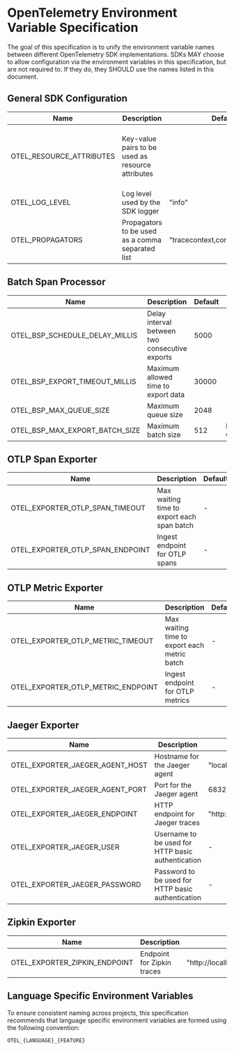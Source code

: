 # OpenTelemetry Environment Variable Specification

The goal of this specification is to unify the environment variable names between different OpenTelemetry SDK implementations. SDKs MAY choose to allow configuration via the environment variables in this specification, but are not required to. If they do, they SHOULD use the names listed in this document.

## General SDK Configuration

| Name                 | Description                                      | Default                           | Notes                                                                                       |
| -------------------- | ------------------------------------------------ | --------------------------------- | ------------------------------------------------------------------------------------------- |
| OTEL_RESOURCE_ATTRIBUTES | Key-value pairs to be used as resource attributes    |                                   | Spec details TBD. Proposal in [OTEP-111](https://github.com/open-telemetry/oteps/pull/111). |
| OTEL_LOG_LEVEL       | Log level used by the SDK logger                 | "info"                            |                                                                                             |
| OTEL_PROPAGATORS     | Propagators to be used as a comma separated list | "tracecontext,correlationcontext" |                                                                                             |

## Batch Span Processor

| Name                           | Description                                    | Default | Notes                                                 |
| ------------------------------ | ---------------------------------------------- | ------- | ----------------------------------------------------- |
| OTEL_BSP_SCHEDULE_DELAY_MILLIS | Delay interval between two consecutive exports | 5000    |                                                       |
| OTEL_BSP_EXPORT_TIMEOUT_MILLIS | Maximum allowed time to export data            | 30000   |                                                       |
| OTEL_BSP_MAX_QUEUE_SIZE        | Maximum queue size                             | 2048    |                                                       |
| OTEL_BSP_MAX_EXPORT_BATCH_SIZE | Maximum batch size                             | 512     | Must be less than or equal to OTEL_BSP_MAX_QUEUE_SIZE |

## OTLP Span Exporter

| Name                             | Description                                | Default |
| -------------------------------- | ------------------------------------------ | ------- |
| OTEL_EXPORTER_OTLP_SPAN_TIMEOUT  | Max waiting time to export each span batch | -       |
| OTEL_EXPORTER_OTLP_SPAN_ENDPOINT | Ingest endpoint for OTLP spans             | -       |

## OTLP Metric Exporter

| Name                               | Description                                  | Default |
| ---------------------------------- | -------------------------------------------- | ------- |
| OTEL_EXPORTER_OTLP_METRIC_TIMEOUT  | Max waiting time to export each metric batch | -       |
| OTEL_EXPORTER_OTLP_METRIC_ENDPOINT | Ingest endpoint for OTLP metrics             | -       |

## Jaeger Exporter

| Name                            | Description                                       | Default                                                                                          |
| ------------------------------- | ------------------------------------------------- | ------------------------------------------------------------------------------------------------ |
| OTEL_EXPORTER_JAEGER_AGENT_HOST | Hostname for the Jaeger agent                     | "localhost"                                                                                      |
| OTEL_EXPORTER_JAEGER_AGENT_PORT | Port for the Jaeger agent                         | 6832                                                                                             |
| OTEL_EXPORTER_JAEGER_ENDPOINT   | HTTP endpoint for Jaeger traces                   | <!-- markdown-link-check-disable --> "http://localhost:14250"<!-- markdown-link-check-enable --> |
| OTEL_EXPORTER_JAEGER_USER       | Username to be used for HTTP basic authentication | -                                                                                                |
| OTEL_EXPORTER_JAEGER_PASSWORD   | Password to be used for HTTP basic authentication | -                                                                                                |

## Zipkin Exporter

| Name                          | Description                | Default                                                                                                      |
| ----------------------------- | -------------------------- | ------------------------------------------------------------------------------------------------------------ |
| OTEL_EXPORTER_ZIPKIN_ENDPOINT | Endpoint for Zipkin traces | <!-- markdown-link-check-disable --> "http://localhost:9411/api/v2/spans"<!-- markdown-link-check-enable --> |

## Language Specific Environment Variables

To ensure consistent naming across projects, this specification recommends that language specific environment variables are formed using the following convention:

```
OTEL_{LANGUAGE}_{FEATURE}
```
